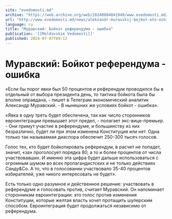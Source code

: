 ```yaml
---
site: "evedomosti.md"
archive: "https://web.archive.org/web/20240804041948/www.evedomosti.md/news/aleksandr-muravskij-bojkot-eto-oshibka"
url: "http://www.evedomosti.md/news/aleksandr-muravskij-bojkot-eto-oshibka"
language: ru
title: "Муравский: Бойкот референдума - ошибка"
publication: '[[Moldavskie Vedomosti]]'
published: 2024-07-07T09:12
---
```


# Муравский: Бойкот референдума - ошибка

«Если бы порог явки был 50 процентов и референдум проводился бы в отдельный от выбора президента день, то тактика бойкота была бы вполне оправдана, - пишет в Телеграм экономический аналитик Александр Муравский. - В нынешних же условиях бойкот - ошибка».

«Явка в одну треть будет обеспечена, так как число сторонников евроинтеграции превышает этот предел, - полагает экс-вице-премьер. - Они примут участие в референдуме, и большинству из них безразлично, будет ли при этом изменена Конституция или нет. Одна только так называемая диаспора обеспечит 250-300 тысяч голосов.

Голос тех, кто будет бойкотировать референдум, в расчет не попадет, значит, «за» проголосует порядка 80, а то и более процентов от числа участвовавших. И именно эта цифра будет дальше использоваться с огромным шумом во всех пропагандистских и не только действиях Санду&Со. А то, что в голосовании участвовало 35-40 процентов избирателей, уже никого интересовать не будет».

Есть только одно разумное и действенное решение: участвовать в референдуме и голосовать против, считает Муравский. Он напоминает сторонникам евроинтеграции: это голос против изменения Конституции, которые желтая власть хочет протащить шулерским способом. Евроинтеграция будет продолжаться независимо от референдума.